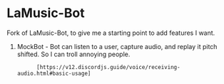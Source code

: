 # LaMusic-Bot

Fork of LaMusic-Bot, to give me a starting point to add features I want. 

1. MockBot - Bot can listen to a user, capture audio, and replay it pitch shifted. So I can troll annoying people.

             [https://v12.discordjs.guide/voice/receiving-audio.html#basic-usage]
